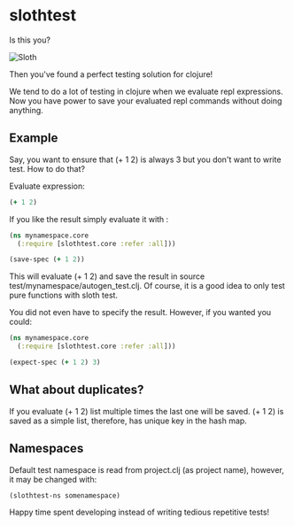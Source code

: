 # slothtest

Is this you?

![Sloth](http://pmdvod.nationalgeographic.com/NG_Video/742/275/140715-baby-sloth-orphanage-rescue-vin_640x360_304699971673.jpg)

Then you've found a perfect testing solution for clojure!

We tend to do a lot of testing in clojure when we evaluate repl expressions.
Now you have power to save your evaluated repl commands without doing anything.

## Example

Say, you want to ensure that (+ 1 2) is always 3 but you don't want to write test. How to do that?

Evaluate expression:
```clojure
(+ 1 2)
```

If you like the result simply evaluate it with :

```clojure
(ns mynamespace.core
  (:require [slothtest.core :refer :all]))

(save-spec (+ 1 2))
```

This will evaluate (+ 1 2) and save the result in source
test/mynamespace/autogen_test.clj. Of course, it is a good idea
to only test pure functions with sloth test.

You did not even have to specify the result. However, if you
wanted you could:

```clojure
(ns mynamespace.core
  (:require [slothtest.core :refer :all]))

(expect-spec (+ 1 2) 3)
```

## What about duplicates?

If you evaluate (+ 1 2) list multiple times the last one will be saved.
(+ 1 2) is saved as a simple list, therefore, has unique key in the hash map.

## Namespaces

Default test namespace is read from project.clj (as project name),
however, it may be changed with:
```clojure
(slothtest-ns somenamespace)
```

Happy time spent developing instead of writing tedious repetitive tests!
